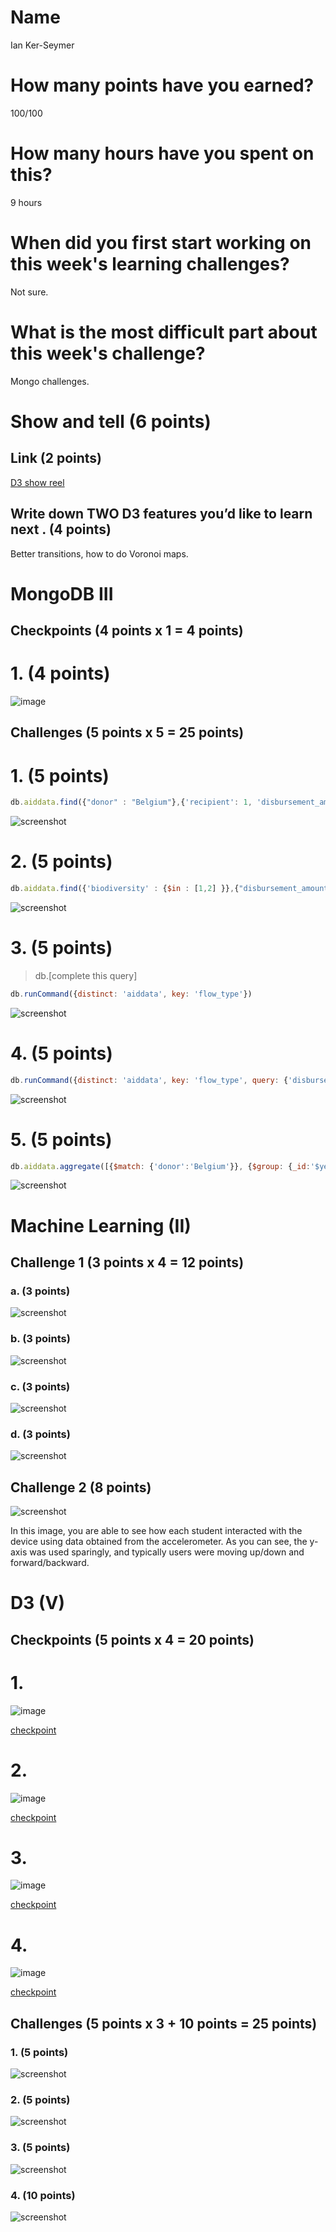 # Name

Ian Ker-Seymer

# How many points have you earned?

100/100

# How many hours have you spent on this?

9 hours

# When did you first start working on this week's learning challenges?

Not sure.

# What is the most difficult part about this week's challenge?

Mongo challenges.

# Show and tell (6 points)

## Link (2 points)

[D3 show reel](http://bl.ocks.org/mbostock/1256572)

## Write down TWO D3 features you’d like to learn next . (4 points)

Better transitions, how to do Voronoi maps.

# MongoDB III

## Checkpoints (4 points x 1 = 4 points)

# 1. (4 points)

![image](https://www.dropbox.com/s/9xizezpzkj7bllg/Screenshot%202014-11-05%2023.10.18.png?dl=1)

## Challenges (5 points x 5 = 25 points)

# 1. (5 points)

```javascript
db.aiddata.find({"donor" : "Belgium"},{'recipient': 1, 'disbursement_amount':1})
```

![screenshot](https://www.dropbox.com/s/si174eg1mox6jvc/Screenshot%202014-11-05%2023.25.16.png?dl=1)

# 2. (5 points)

```javascript
db.aiddata.find({'biodiversity' : {$in : [1,2] }},{"disbursement_amount":1, "recipient":1, "title":1}).pretty()
```

![screenshot](https://www.dropbox.com/s/saei709e51snw3q/Screenshot%202014-11-06%2009.49.31.png?dl=1)

# 3. (5 points)

> db.[complete this query]

```javascript
db.runCommand({distinct: 'aiddata', key: 'flow_type'})
```

![screenshot](https://www.dropbox.com/s/a8d1dn4onok6dqr/Screenshot%202014-11-06%2014.52.39.png?dl=1)

# 4. (5 points)

```javascript
db.runCommand({distinct: 'aiddata', key: 'flow_type', query: {'disbursement_amount': {$gte:100000000}}})
```

![screenshot](https://www.dropbox.com/s/y10xvqmfr4gsvi2/Screenshot%202014-11-06%2014.51.14.png?dl=1)

# 5. (5 points)

```javascript
db.aiddata.aggregate([{$match: {'donor':'Belgium'}}, {$group: {_id:'$year', total:{$sum: "$commitment_amount"}}}])
```

![screenshot](https://www.dropbox.com/s/boklfmjav3qq8xr/Screenshot%202014-11-06%2015.05.19.png?dl=1)

# Machine Learning (II)

## Challenge 1 (3 points x 4 = 12 points)

### a. (3 points)

![screenshot](https://www.dropbox.com/s/o7knzdgbkctlqjx/Screenshot%202014-11-05%2017.41.13.png?dl=1)

### b. (3 points)

![screenshot](https://www.dropbox.com/s/jewuj20z64k8dp5/Screenshot%202014-11-05%2017.46.14.png?dl=1)

### c. (3 points) 

![screenshot](https://www.dropbox.com/s/f2kmvhaqlzfrbz7/Screenshot%202014-11-05%2017.50.01.png?dl=1)

### d. (3 points) 

![screenshot](https://www.dropbox.com/s/a3m2sd7plg3fmpr/Screenshot%202014-11-05%2017.51.47.png?dl=1)

## Challenge 2 (8 points)

![screenshot](https://www.dropbox.com/s/0sx4kjsu43ki7du/Screenshot%202014-11-05%2017.59.15.png?dl=1)

In this image, you are able to see how each student interacted with the device
using data obtained from the accelerometer. As you can see, the y-axis was used
sparingly, and typically users were moving up/down and forward/backward.

# D3 (V)

## Checkpoints (5 points x 4 = 20 points)

# 1.

![image](https://www.dropbox.com/s/31mi6l0onpeb1m8/Screenshot%202014-10-26%2012.59.33.png?dl=1)

[checkpoint](d3/app/checkpoint5/index.html)

# 2.

![image](https://www.dropbox.com/s/mxsahup7jqahh3y/Screenshot%202014-10-26%2013.13.54.png?dl=1)

[checkpoint](d3/app/checkpoint6/index.html)

# 3.

![image](https://www.dropbox.com/s/dhos8xgjoxzuh79/Screenshot%202014-10-26%2013.51.59.png?dl=1)

[checkpoint](d3/app/checkpoint7/index.html)

# 4.

![image](https://www.dropbox.com/s/jq88rgcx7bc9t9c/Screenshot%202014-10-26%2013.56.34.png?dl=1)

[checkpoint](d3/app/checkpoint8/index.html)


## Challenges 	(5 points x 3 + 10 points = 25 points)

### 1. (5 points)

![screenshot](https://www.dropbox.com/s/ks7zmx2jzf67arn/Screenshot%202014-11-09%2019.26.00.png?dl=1)

### 2. (5 points)

![screenshot](https://camo.githubusercontent.com/51ba8ccb63e7dcc030d41bb70006236dcec700cd/68747470733a2f2f7777772e64726f70626f782e636f6d2f732f316565726161776a6e7978396b79612f53637265656e73686f74253230323031342d31302d323725323031392e33312e32352e706e673f646c3d31)

### 3. (5 points)

![screenshot](https://www.dropbox.com/s/xahbv0cqgqoyjoo/Screenshot%202014-11-09%2019.37.32.png?dl=1)

### 4. (10 points)

![screenshot](https://www.dropbox.com/s/o9421sejhw0gk8b/Screenshot%202014-11-09%2019.44.47.png?dl=1)

